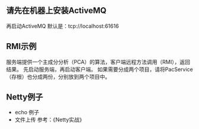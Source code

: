 ## 请先在机器上安装ActiveMQ
再启动ActiveMQ
默认是：tcp://localhost:61616

## RMI示例
服务端提供一个主成分分析（PCA）的算法，客户端远程方法调用（RMI），返回结果。
先启动服务端，再启动客户端。
如果需要分成两个项目，请将PacService（存根）也分成两份，分别放到两个项目中。

## Netty例子
- echo 例子
- 文件上传
参考：《Netty实战》


